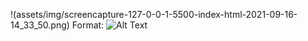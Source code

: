 !(assets/img/screencapture-127-0-0-1-5500-index-html-2021-09-16-14_33_50.png)
Format: ![Alt Text](url)
